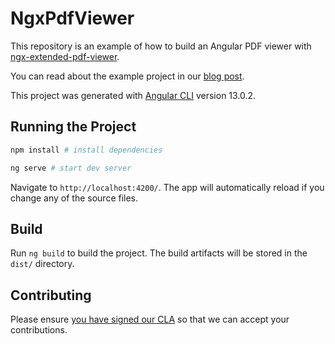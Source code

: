 # NgxPdfViewer

This repository is an example of how to build an Angular PDF viewer with [ngx-extended-pdf-viewer](https://www.npmjs.com/package/ngx-extended-pdf-viewer).

You can read about the example project in our [blog post](https://pspdfkit.com/blog/2021/how-to-build-an-angular-pdf-viewer-with-pdfjs/).

This project was generated with [Angular CLI](https://github.com/angular/angular-cli) version 13.0.2.

## Running the Project

```bash
npm install # install dependencies

ng serve # start dev server
```

Navigate to `http://localhost:4200/`. The app will automatically reload if you change any of the source files.

## Build

Run `ng build` to build the project. The build artifacts will be stored in the `dist/` directory.

## Contributing

Please ensure [you have signed our CLA](https://pspdfkit.com/guides/web/current/miscellaneous/contributing/) so that we can accept your contributions.

